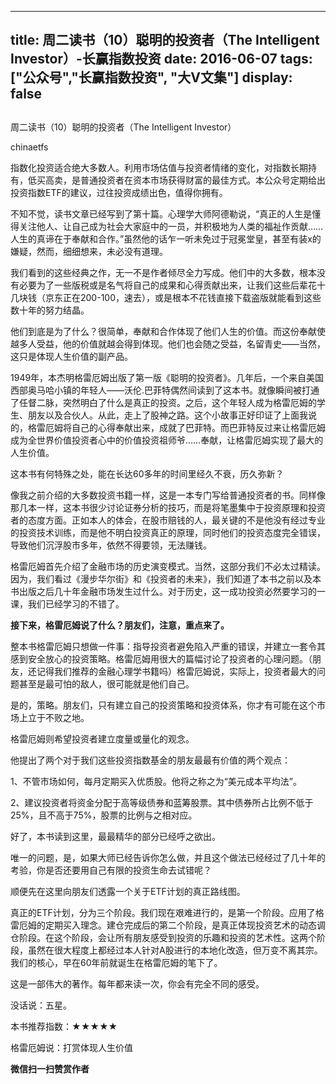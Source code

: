 
---
title:  周二读书（10）聪明的投资者（The Intelligent Investor）-长赢指数投资
date: 2016-06-07
tags: ["公众号","长赢指数投资", "大V文集"]
display: false
---


## 



周二读书（10）聪明的投资者（The Intelligent Investor）




chinaetfs




指数化投资适合绝大多数人。利用市场估值与投资者情绪的变化，对指数长期持有，低买高卖，是普通投资者在资本市场获得财富的最佳方式。本公众号定期给出投资指数ETF的建议，过往投资成绩出色，值得你拥有。


不知不觉，读书文章已经写到了第十篇。心理学大师阿德勒说，“真正的人生是懂得关注他人、让自己成为社会大家庭中的一员，并积极地为人类的福祉作贡献……人生的真谛在于奉献和合作。”虽然他的话乍一听未免过于冠冕堂皇，甚至有装x的嫌疑，然而，细细想来，未必没有道理。



我们看到的这些经典之作，无一不是作者倾尽全力写成。他们中的大多数，根本没有必要为了一些版税或是名气将自己的成果和心得贡献出来，让我们这些后辈花十几块钱（京东正在200-100，速去），或是根本不花钱直接下载盗版就能看到这些数十年的努力结晶。



他们到底是为了什么？很简单，奉献和合作体现了他们人生的价值。而这份奉献使越多人受益，他的价值就越会得到体现。他们也会随之受益，名留青史——当然，这只是体现人生价值的副产品。









1949年，本杰明格雷厄姆出版了第一版《聪明的投资者》。几年后，一个来自美国西部奥马哈小镇的年轻人——沃伦.巴菲特偶然间读到了这本书。就像瞬间被打通了任督二脉，突然明白了什么是真正的投资。之后，这个年轻人成为格雷厄姆的学生、朋友以及合伙人。从此，走上了股神之路。这个小故事正好印证了上面我说的，格雷厄姆将自己的心得奉献出来，成就了巴菲特。而巴菲特反过来让格雷厄姆成为全世界价值投资者心中的价值投资祖师爷……奉献，让格雷厄姆实现了最大的人生价值。











这本书有何特殊之处，能在长达60多年的时间里经久不衰，历久弥新？



像我之前介绍的大多数投资书籍一样，这是一本专门写给普通投资者的书。同样像那几本一样，这本书很少讨论证券分析的技巧，而是将笔墨集中于投资原理和投资者的态度方面。正如本人的体会，在股市赔钱的人，最关键的不是他没有经过专业的投资技术训练，而是他不明白投资真正的原理，同时他们的投资态度完全错误，导致他们沉浮股市多年，依然不得要领，无法赚钱。



格雷厄姆首先介绍了金融市场的历史演变模式。当然，这部分我们不必太过精读。因为，我们看过《漫步华尔街》和《投资者的未来》，我们知道了本书之前以及本书出版之后几十年金融市场发生过什么。对于历史，这一成功投资必然要学习的一课，我们已经学习的不错了。



**接下来，格雷厄姆说了什么？朋友们，注意，重点来了。**



整本书格雷厄姆只想做一件事：指导投资者避免陷入严重的错误，并建立一套令其感到安全放心的投资策略。格雷厄姆用很大的篇幅讨论了投资者的心理问题。（朋友，还记得我们推荐的金融心理学书籍吗）格雷厄姆说，实际上，投资者最大的问题甚至是最可怕的敌人，很可能就是他们自己。



是的，策略。朋友们，只有建立自己的投资策略和投资体系，你才有可能在这个市场上立于不败之地。



格雷厄姆则希望投资者建立度量或量化的观念。



他提出了两个对于我们这些投资指数基金的朋友最最有价值的两个观点：



1、不管市场如何，每月定期买入优质股。他将之称之为“美元成本平均法”。



2、建议投资者将资金分配于高等级债券和蓝筹股票。其中债券所占比例不低于25%，且不高于75%，股票的比例与之相对应。



好了，本书读到这里，最最精华的部分已经呼之欲出。



唯一的问题，是，如果大师已经告诉你怎么做，并且这个做法已经经过了几十年的考验，你是否还要用自己有限的投资生命去试错呢？



顺便先在这里向朋友们透露一个关于ETF计划的真正路线图。



真正的ETF计划，分为三个阶段。我们现在艰难进行的，是第一个阶段。应用了格雷厄姆的定期买入理念。建仓完成后的第二个阶段，是真正体现投资艺术的动态调仓阶段。在这个阶段，会让所有朋友感受到投资的乐趣和投资的艺术性。这两个阶段，虽然在很大程度上都经过本人针对A股进行的本地化改造，但万变不离其宗。我们的核心，早在60年前就诞生在格雷厄姆的笔下了。



这是一部伟大的著作。每年都来读一次，你会有完全不同的感受。



没话说：五星。



本书推荐指数：★★★★★





格雷厄姆说：打赏体现人生价值


**微信扫一扫赞赏作者**













